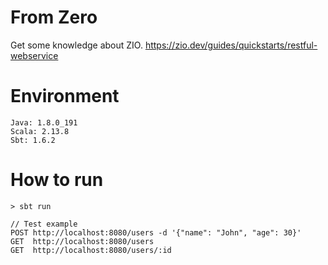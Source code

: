 # From Zero
Get some knowledge about ZIO. https://zio.dev/guides/quickstarts/restful-webservice

# Environment
```
Java: 1.8.0_191
Scala: 2.13.8
Sbt: 1.6.2
```

# How to run
```
> sbt run

// Test example
POST http://localhost:8080/users -d '{"name": "John", "age": 30}'
GET  http://localhost:8080/users
GET  http://localhost:8080/users/:id
```
